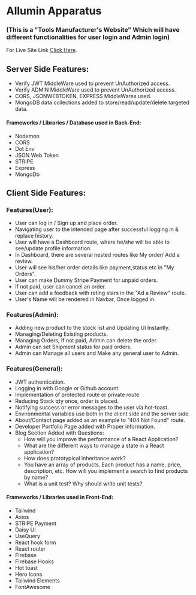 # Allumin Apparatus 
### (This is a "Tools Manufacturer's Website" Which will have different functionalities for user login and Admin login)

For Live Site Link [Click Here](https://vitapure-wms.web.app/).


## Server Side Features:
* Verify JWT MiddleWare used to prevent UnAuthorized access.
* Verify ADMIN MiddleWare used to prevent UnAuthorized access.
* CORS, JSONWEBTOKEN, EXPRESS MiddleWares used.
* MongoDB data collections added to store/read/update/delete targeted data.

#### Frameworks / Libraries / Database used in Back-End:

* Nodemon
* CORS
* Dot Env
* JSON Web Token
* STRIPE
* Express
* MongoDb

## Client Side Features:

### Features(User):

* User can log in / Sign up and place order.
* Navigating user to the intended page after successful logging in & replace history.
* User will have a Dashboard route, where he/she will be able to see/update profile information.
* In Dashboard, there are several nested routes like My order/ Add a review.
* User will see his/her order details like payment,status etc in "My Orders".
* User can make Dummy Stripe Payment for unpaid orders.
* If not paid, user can cancel an order.
* User can add a feedback with rating stars in the "Ad a Review" route.
* User's Name will be rendered in Navbar, Once logged in.
### Features(Admin):
* Adding new product to the stock list and Updating Ui Instantly.
* Managing/Deleting Existing products.
* Managing Orders, If not paid, Admin can delete the order.
* Admin can set Shipment status for paid orders.
* Admin can Manage all users and Make any general user to Admin.
### Features(General):
* JWT authentication.
* Logging in with Google or Github account.
* Implementation of protected route or private route.
* Reducing Stock qty once, order is placed.
* Notifying success or error messages to the user via hot-toast.
* Environmental variables use both in the client side and the server side.
* About/Contact page added as an example to "404 Not Found" route.
* Developer Portfolio Page added with Proper information.
* Blog Section Added with Questions:
    * How will you improve the performance of a React Application?
    * What are the different ways to manage a state in a React application?
    * How does prototypical inheritance work?
    * You have an array of products. Each product has a name, price, description, etc. How will you implement a search to find products by name?
    * What is a unit test? Why should write unit tests?


#### Frameworks / Libraries used in Front-End:

* Tailwind
* Axios
* STRIPE Payment
* Daisy UI
* UseQuery
* React hook form
* React router
* Firebase
* Firebase Hooks
* Hot toast
* Hero Icons
* Tailwind Elements
* FontAwesome

